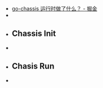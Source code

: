 - [go-chassis 运行时做了什么？ - 掘金](https://juejin.cn/post/6900457796018372616/)
-
- ## Chassis Init
-
- ## Chasis Run
-